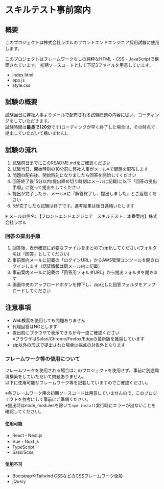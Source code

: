 # スキルテスト事前案内

## 概要
このプロジェクトは株式会社ラボルのフロントエンドエンジニア採用試験に使用します。

このプロジェクトはフレームワークなしの純粋なHTML・CSS・JavaScriptで構築されています。
初期ソースコードとして下記3ファイルを用意しています。
- index.html
- app.js
- style.css

## 試験の概要
試験当日に弊社人事よりメールで配布される試験問題の内容に従い、コーディングをしていただきます。  
試験時間は**最長で120分**です(コーディングが早く終了した場合は、その時点で提出していただいて構いません)。

## 試験の流れ
1. 試験前日までにこのREADME.mdをご確認ください
2. 試験当日、開始時刻の10分前に弊社人事がメール※で問題を配布します
3. 問題の配布後、開始時刻になりましたら回答を開始してください
4. 回答終了後15分以内(提出締め切り時刻はメールに記載)に以下「回答の提出手順」に従って提出をしてください
5. 提出が完了したら、メール※に『解答終了し、提出しました』とご返信ください
6. 5が完了したら試験は終了です。選考結果は後日連絡いたします

※ メールの件名: 【フロントエンドエンジニア　スキルテスト：本番案内】株式会社ラボル

### 回答の提出手順
1. 回答後、表示確認に必要なファイルをまとめてzip化してください(フォルダ名は「回答」としてください)
2. 事前案内メールに記載の「ログインURL」からAWS管理コンソールを開きログインします（認証情報は同メール内に記載）
3. 事前案内メールに記載の「回答用フォルダURL」から提出フォルダを開きます
4. 画面中央のアップロードボタンを押下し、zip化した回答フォルダをアップロードしてください

## 注意事項
- Web検索を使用しても問題ありません
- 代理回答はNGとします
- 提出前にブラウザで表示できるか今一度ご確認ください  
※ブラウザはSafari/Chrome/Firefox/Edgeの最新版を推奨しています
- zip以外の形式で提出された場合は採点の対象外となります

### フレームワーク等の使用について
フレームワークを使用される場合はこのプロジェクトを使用せず、事前に別途環境構築をしていただいて問題ありません。  
以下に使用可能なフレームワーク等を記載していますのでご確認ください。

※各フレームワーク用の初期ソースコードは用意していませんので、このプロジェクトを参考にして事前にご準備ください。  
※提出時はnode_modulesを除いて`npm install`実行時にエラーが出ないことを確認してください。

#### 使用可能
- React・Next.js
- Vue・Nuxt.js
- TypeScript
- Sass/Scss

#### 使用不可
- BootstrapやTailwind CSSなどのCSSフレームワーク全般
- jQuery